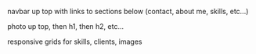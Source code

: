 navbar up top with links to sections below (contact, about me, skills, etc...)

photo up top, then h1, then h2, etc...

responsive grids for skills, clients, images

